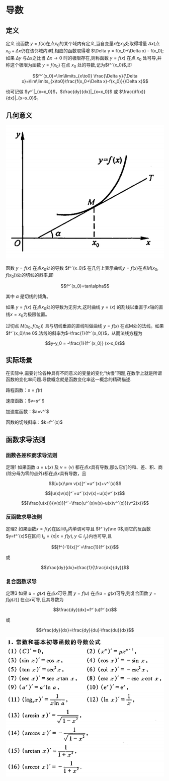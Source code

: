 # 导数

## 定义

定义 设函数 $y=f(x)$在点$x_0$的某个域内有定义,当自变量$x$在$x_0$处取得增量 $\Delta x$(点$x_0+\Delta x$仍在该邻域内)时,相应的函数取得增 $\Delta y = f(x_0+\Delta x) - f(x_0);如果 $\Delta y$ 与$\Delta x$之比当 $\Delta x \to 0$ 时的极限存在,则称函数 $y=f(x)$ 在点 $x_0$ 处可导,并称这个极限为函数 $y=f(x_0)$ 在点 $x_0$ 处的导数,记为$f^`(x_0)$,即

$$f^`(x_0)=\lim\limits_{x\to0} \frac{\Delta y}{\Delta x}=\lim\limits_{x\to0}\frac{f(x_0+\Delta x)-f(x_0)}{\Delta x}$$

也可记做 $y^`|_{x=x_0}$，$\frac{dy}{dx}|_{x=x_0}$ 或 $\frac{df(x)}{dx}|_{x=x_0}$。

## 几何意义

![](assets/tan1.png)

函数 $y=f(x)$ 在点$x_0$处的导数 $f^`(x_0)$ 在几何上表示曲线$y=f(x)$在点$M(x_0,f(x_0))$处的切线的斜率,即

$$f^`(x_0)=tan\alpha$$

其中 $\alpha$ 是切线的倾角。

如果 $y=f(x)$ 在点$x_0$处的导数为无穷大,这时曲线 $y=(x)$ 的割线以垂直于$x$轴的直线$x=x_0$为极限位置。

过切点 $M(x_0,f(x_0))$ 且与切线垂直的直线叫做曲线 $y=f(x)$ 在点M处的法线。如果 $f^`(x_0)\ne 0$,法线的斜率为$-\frac{1}{f^`(x_0)}$，从而法线方程为

$$y-y_0 = -\frac{1}{f^`(x_0)} (x-x_0)$$



## 实际场景

在实际中,需要讨论各种具有不同意义的变量的变化“快慢”问题,在数学上就是所谓函数的变化率问题.导数概念就是函数变化率这一概念的精确描述.

路程函数：$s=f(t)$

速度函数：$v=s^`$

加速度函数：$a=v^`$

函数的切线斜率：$k=f^`(x)$

## 函数求导法则

### 函数各差积商求导法则

定理1 如果函数 $u =u(x)$ 及 $v= (v)$ 都在点$x$具有导数,那么它们的和、差、积、商(除分母为零的点外)都在点$x$具有导数，且

$$[u(x)\pm v(x)]^`=u^`(x)+v^`(x)$$

$$[u(x)v(x)]^`=u^`(x)v(x)+u(x)v^`(x)$$

$$[\frac{u(x))}{v(x)}]^`=\frac{u^`(x)v(x)-u(x)v^`(x)}{v^2(x)}$$

### 反函数求导法则

定理2 如果函数$x=f(y)$在区间$I_y$内单调可导且 $f^`(y)\ne 0$,则它的反函数 $y=f^`(x)$在区间 $I_x=\{x|x=f(y),y\in I_y\}$内也可导,且

$$[f^{-1}(x)]^`=\frac{1}{f^`(x)}$$

或

$$\frac{dy}{dx}=\frac{1}{\frac{dx}{dy}}$$

### 复合函数求导

定理3 如果 $u=g(x)$ 在点$x$可导,而 $y=f(u)$ 在点$u=g(x)$可导,则复合函数 $y=f[g(z)]$ 在点$x$可导,且其导数为

$$\frac{dy}{dx}=f^`(u)f^`(x)$$

或

$$\frac{dy}{dx}=\frac{dy}{du}·\frac{du}{dx}$$


![](assets/tan2.png)
